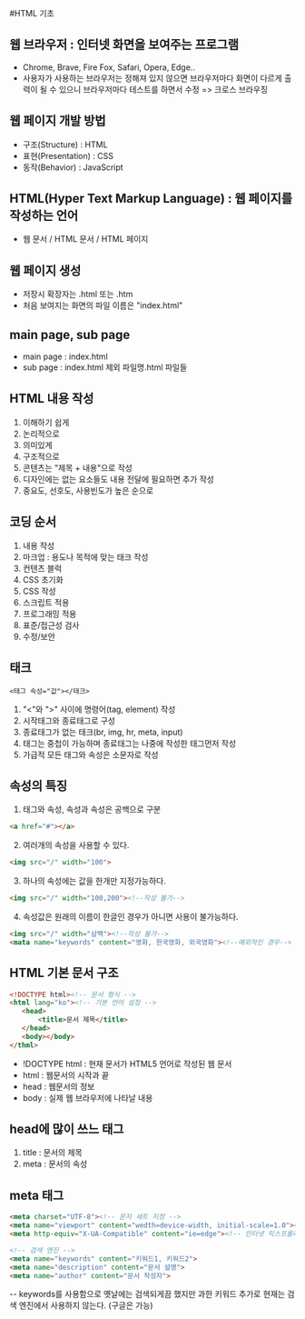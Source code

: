 #HTML 기초

## 웹 브라우저 : 인터넷 화면을 보여주는 프로그램

- Chrome, Brave, Fire Fox, Safari, Opera, Edge..
- 사용자가 사용하는 브라우저는 정해져 있지 않으면 브라우저마다 화면이 다르게 출력이 될 수 있으니 브라우저마다 테스트를 하면서 수정
 => 크로스 브라우징

 ## 웹 페이지 개발 방법

 - 구조(Structure) : HTML
 - 표현(Presentation) : CSS
 - 동작(Behavior) : JavaScript

 ## HTML(Hyper Text Markup Language) : 웹 페이지를 작성하는 언어

 - 웹 문서 / HTML 문서 / HTML 페이지

 ## 웹 페이지 생성

 - 저장시 확장자는 .html 또는 .htm
 - 처음 보여지는 화면의 파일 이름은 "index.html"

 ## main page, sub page

 - main page : index.html
 - sub page : index.html 제외 파일명.html 파일들

 ## HTML 내용 작성

 1. 이해하기 쉽게
 2. 논리적으로
 3. 의미있게
 4. 구조적으로
 5. 콘텐츠는 "제목 + 내용"으로 작성
 6. 디자인에는 없는 요소들도 내용 전달에 필요하면 추가 작성
 7. 중요도, 선호도, 사용빈도가 높은 순으로

 ## 코딩 순서

 1. 내용 작성
 2. 마크업 : 용도나 목적에 맞는 태크 작성
 3. 컨텐츠 블럭
 4. CSS 초기화
 5. CSS  작성
 6. 스크립트 적용
 7. 프로그래밍 적용
 8. 표준/접근성 검사
 9. 수정/보안

 ## 태크
 
 ```
 <태그 속성="값"></태크>
 ```

 1. "<"와 ">" 사이에 명령어(tag, element) 작성
 2. 시작태그와 종료태그로 구성
 3. 종료태그가 없는 태크(br, img, hr, meta, input)
 4. 태그는 중첩이 가능하며 종료태그는 나중에 작성한 태그먼저 작성
 5. 가급적 모든 태그와 속성은 소문자로 작성
 
 ## 속성의 특징

 1. 태그와 속성, 속성과 속성은 공백으로 구분
 ```html
 <a href="#"></a>
 ```

 2. 여러개의 속성을 사용할 수 있다.
 ```html
 <img src="/" width="100">
 ```

 3. 하나의 속성에는 값을 한개만 지정가능하다.

 ```html
 <img src="/" width="100,200"><!--작성 불가-->
 ```

 4.  속성값은 원래의 이름이 한글인 경우가 아니면 사용이 불가능하다.

 ```html
 <img src="/" width="삼백"><!--작성 불가-->
 <mata name="keywords" content="영화, 한국영화, 외국영화"><!--예외적인 경우-->
 ```

 ## HTML 기본 문서 구조

 ```html
 <!DOCTYPE html><!-- 문서 형식 -->
 <html lang="ko"><!-- 기본 언어 설정 -->
    <head>
        <title>문서 제목</title>
    </head>
    <body></body>
 </thml>
 ```
 - !DOCTYPE html : 현재 문서가 HTML5 언어로 작성된 웹 문서
 - html : 웹문서의 시작과 끝 
 - head : 웹문서의 정보
 - body : 실제 웹 브라우저에 나타날 내용

 ## head에 많이 쓰느 태그

 1. title : 문서의 제목
 2. meta : 문서의 속성

 ## meta 태그

 ```html
 <meta charset="UTF-8"><!-- 문자 세트 지정 -->
 <meta name="viewport" content="wedth=device-width, initial-scale=1.0"><!-- 모바일 기기 -->
 <meta http-equiv="X-UA-Compatible" content="ie=edge"><!-- 인터넷 익스프롤러 브라우저 -->

 <!-- 검색 엔진 -->
 <meta name="keywords" content="키워드1, 키워드2">
 <meta name="description" content="문서 설명">
 <meta name="author" content="문서 작성자">
 ```

 -- keywords를 사용함으로 옛날에는 검색되게끔 했지만 과한 키워드 추가로 현재는 검색 엔진에서 사용하지 않는다. (구글은 가능)



